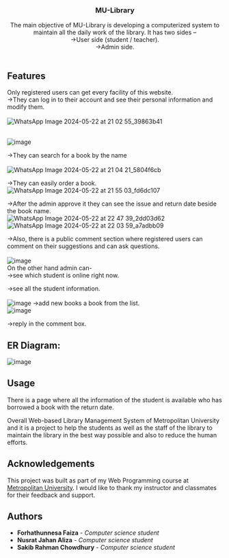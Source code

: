 <p align="center">
  <h3 align="center">MU-Library</h3>
  <p align="center">
  The main objective of MU-Library is developing a computerized system to maintain all the daily work of the library. It has two sides –<br/>
 ->User side (student / teacher).<br/>
 ->Admin side.
    <br/>
    <br/
  </p>
</p>

## Features
Only registered users can get every facility of this website.<br/>
->They can log in to their account and see their personal information and modify them.<br/>
<br/>![WhatsApp Image 2024-05-22 at 21 02 55_39863b41](https://github.com/farhafaiza/MU-Library/assets/87140028/868e10fa-15a8-4631-8e0d-fdbeca2f9279)

<br/>![image](https://github.com/farhafaiza/MU-Library/assets/87140028/3403e75a-c133-4029-be10-838346f40d6e)

->They can search for a book by the name<br/>
<br/>![WhatsApp Image 2024-05-22 at 21 04 21_5804f6cb](https://github.com/farhafaiza/MU-Library/assets/87140028/54dc2651-1ae7-4fba-b2d7-1692743a1a4a)


->They can easily order a book.<br/>
![WhatsApp Image 2024-05-22 at 21 55 03_fd6dc107](https://github.com/farhafaiza/MU-Library/assets/87140028/b9674c04-3fad-40be-85f9-dbcbfb42e5e5)

->After the admin approve it they can see the issue and return date beside the book name.<br/>
![WhatsApp Image 2024-05-22 at 22 47 39_2dd03d62](https://github.com/farhafaiza/MU-Library/assets/87140028/1dc64942-39b2-40c0-8e0c-0b80628782a8)<br/>
![WhatsApp Image 2024-05-22 at 22 03 59_a7adbb09](https://github.com/farhafaiza/MU-Library/assets/87140028/cc0be5dc-f5dc-4aba-83a9-6e28052bfa74)

->Also, there is a public comment section where registered users can comment on their suggestions and can ask questions.<br/>
<br/> ![image](https://github.com/farhafaiza/MU-Library/assets/87140028/788a4575-d23d-4961-ad95-242d99d7aaae)
<br/>
On the other hand admin can-<br/>
->see which student is online right now.<br/>

->see all the student information.<br/>
<br/>![image](https://github.com/farhafaiza/MU-Library/assets/87140028/c856791b-eec6-41ba-82cf-d42dc4a5a7a8)
->add new books a book from the list.<br/>
![image](https://github.com/farhafaiza/MU-Library/assets/87140028/2d329b8e-e8dc-4a3e-8734-28c0c2801e01) <br/>

->reply in the comment box.<br/>

## ER Diagram:
![image](https://github.com/farhafaiza/MU-Library/assets/87140028/7f4d754f-febb-4291-b6d4-2f6ba6a05a1f)


## Usage
There is a page where all the information of the student is available who has borrowed a book with the return date.

Overall Web-based Library Management System of Metropolitan University and it is a project to help the students as well as the staff of the library to maintain the library in the best way possible and also to reduce the human efforts.


## Acknowledgements
This project was built as part of my Web Programming course at [Metropolitan University](https://metrouni.edu.bd/). I would like to thank my instructor and classmates for their feedback and support.

## Authors
* **Forhathunnesa Faiza** - *Computer science student*
* **Nusrat Jahan Aliza** - *Computer science student*
* **Sakib Rahman Chowdhury** - *Computer science student*
